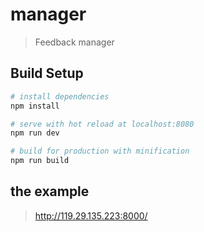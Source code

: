 # manager

> Feedback manager

## Build Setup

``` bash
# install dependencies
npm install

# serve with hot reload at localhost:8080
npm run dev

# build for production with minification
npm run build
```
## the example
> http://119.29.135.223:8000/
